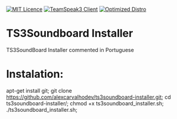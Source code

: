 [![MIT Licence](https://img.shields.io/badge/License-MIT-blue.svg)](https://github.com/AlexCarvalhoDev/ts3soundboard-installer/blob/master/LICENSE)
[![TeamSpeak3 Client](https://img.shields.io/badge/TS3%20Client-3.0.18.2-green.svg)](http://dl.4players.de/ts/releases/3.0.18.2/)
[![Optimized Distro](https://img.shields.io/badge/Best%20Distro-Debain%207-red.svg)](https://www.debian.org/releases/wheezy/)


# TS3Soundboard Installer
TS3SoundBoard Installer commented in Portuguese
# Instalation:
apt-get install git;
git clone https://github.com/alexcarvalhodev/ts3soundboard-installer.git;
cd ts3soundboard-installer/;
chmod +x ts3soundboard_installer.sh;
./ts3soundboard_installer.sh;
